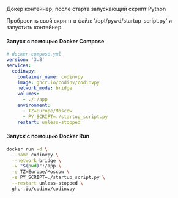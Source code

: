 Докер контейнер, после старта запускающий скрипт Python

Пробросить свой скрипт в файл: '/opt/pywd/startup_script.py' и запустить контейнер

#### Запуск с помощью Docker Compose
```yml
# docker-compose.yml
version: '3.8'
services:
  codinvpy:
    container_name: codinvpy
    image: ghcr.io/codinv/codinvpy
    network_mode: bridge
    volumes:
      - ./:/app
    environment:
      - TZ=Europe/Moscow
      - PY_SCRIPT=./startup_script.py
    restart: unless-stopped
```

#### Запуск с помощью Docker Run
```bash
docker run -d \
  --name codinvpy \
  --network bridge \
  -v "$(pwd)":/app \
  -e TZ=Europe/Moscow \
  -e PY_SCRIPT=./startup_script.py \
  --restart unless-stopped \
  ghcr.io/codinv/codinvpy
```
